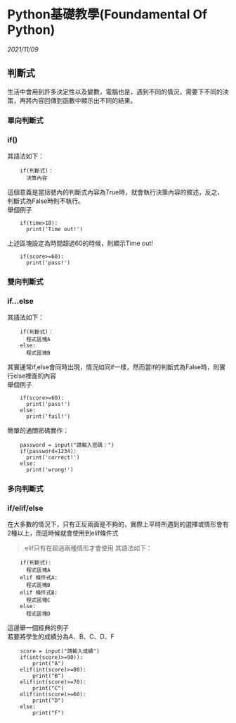 # Python基礎教學(Foundamental Of Python)

_2021/11/09_
## 判斷式
生活中會用到許多決定性以及變數，電腦也是，遇到不同的情況，需要下不同的決策，再將內容回傳到函數中顯示出不同的結果。
### 單向判斷式
### if()
其語法如下：
```python=
    if(判斷式)：
      決策內容
```
這個意義是當括號內的判斷式內容為True時，就會執行決策內容的敘述，反之，判斷式為False時則不執行。  
舉個例子
```python=
    if(time>10):
      print('Time out!')
```
上述區塊設定為時間超過60的時候，則顯示Time out!
```python=
    if(score>=60):
      print('pass!')
```
### 雙向判斷式
### if...else
其語法如下：
```python=
    if(判斷式)：
      程式區塊A
    else:
      程式區塊B
```
其實通常if,else會同時出現，情況如同if一樣，然而當if的判斷式為False時，則實行else裡面的內容  
舉個例子
```python=
    if(score>=60):
      print('pass!')
    else:
      print('fail!')
```
簡單的通關密碼實作：
```python=
    password = input("請輸入密碼：")
    if(password=1234):
      print('correct!')
    else:
      print('wrong!')
```
### 多向判斷式
### if/elif/else
在大多數的情況下，只有正反兩面是不夠的，實際上平時所遇到的選擇或情形會有2種以上，而這時候就會使用到elif條件式
 > elif只有在超過兩種情形才會使用
其語法如下：
```python=
    if(判斷式):
      程式區塊A
    elif 條件式A:
      程式區塊B
    elif 條件式B:
      程式區塊C
    else:
      程式區塊D
```
這邊舉一個經典的例子  
若要將學生的成績分為A、B、C、D、F
```python=
    score = input("請輸入成績")
    if(int(score)>=90)):
        print("A")
    elif(int(score)>=80):
        print("B")
    elif(int(score)>=70):
        print("C")
    elif(int(score)>=60):
        print("D")    
    else:
        print("F")
```
